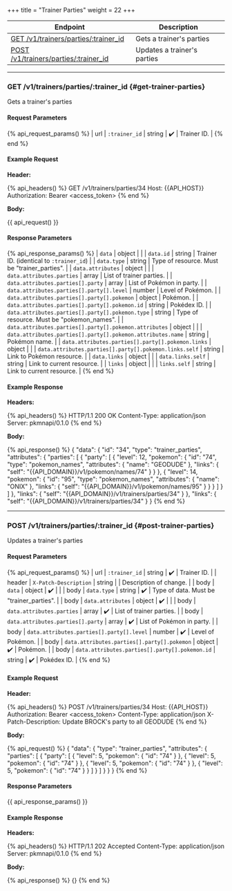 +++
title = "Trainer Parties"
weight = 22
+++

| Endpoint                                                       | Description                 |
|----------------------------------------------------------------|-----------------------------|
| [GET /v1/trainers/parties/:trainer_id](#get-trainer-parties)   | Gets a trainer's parties    |
| [POST /v1/trainers/parties/:trainer_id](#post-trainer-parties) | Updates a trainer's parties |

---

### GET /v1/trainers/parties/:trainer_id {#get-trainer-parties}

Gets a trainer's parties

#### Request Parameters

{% api_request_params() %}
| url | `:trainer_id` | string | ✔️ | Trainer ID. |
{% end %}

#### Example Request

**Header:**

{% api_headers() %}
GET /v1/trainers/parties/34
Host: {{API_HOST}}
Authorization: Bearer <access_token>
{% end %}

**Body:**

{{ api_request() }}

#### Response Parameters

{% api_response_params() %}
| `data`                                                      | object |                                              |
| `data.id`                                                   | string | Trainer ID. (identical to `:trainer_id`)     |
| `data.type`                                                 | string | Type of resource. Must be "trainer_parties". |
| `data.attributes`                                           | object |                                              |
| `data.attributes.parties`                                   | array  | List of trainer parties.                     |
| `data.attributes.parties[].party`                           | array  | List of Pokémon in party.                    |
| `data.attributes.parties[].party[].level`                   | number | Level of Pokémon.                            |
| `data.attributes.parties[].party[].pokemon`                 | object | Pokémon.                                     |
| `data.attributes.parties[].party[].pokemon.id`              | string | Pokédex ID.                                  |
| `data.attributes.parties[].party[].pokemon.type`            | string | Type of resource. Must be "pokemon_names".   |
| `data.attributes.parties[].party[].pokemon.attributes`      | object |                                              |
| `data.attributes.parties[].party[].pokemon.attributes.name` | string | Pokémon name.                                |
| `data.attributes.parties[].party[].pokemon.links`           | object |                                              |
| `data.attributes.parties[].party[].pokemon.links.self`      | string | Link to Pokémon resource.                    |
| `data.links`                                                | object |                                              |
| `data.links.self`                                           | string | Link to current resource.                    |
| `links`                                                     | object |                                              |
| `links.self`                                                | string | Link to current resource.                    |
{% end %}

#### Example Response

**Headers:**

{% api_headers() %}
HTTP/1.1 200 OK
Content-Type: application/json
Server: pkmnapi/0.1.0
{% end %}

**Body:**

{% api_response() %}
{
    "data": {
        "id": "34",
        "type": "trainer_parties",
        "attributes": {
        "parties": [
            {
                "party": [
                    {
                        "level": 12,
                        "pokemon": {
                            "id": "74",
                            "type": "pokemon_names",
                            "attributes": {
                                "name": "GEODUDE"
                            },
                            "links": {
                                "self": "{{API_DOMAIN}}/v1/pokemon/names/74"
                            }
                        }
                    },
                    {
                        "level": 14,
                        "pokemon": {
                            "id": "95",
                            "type": "pokemon_names",
                            "attributes": {
                                "name": "ONIX"
                            },
                            "links": {
                                "self": "{{API_DOMAIN}}/v1/pokemon/names/95"
                            }
                        }
                    }
                ]
            }
        ]
        },
        "links": {
            "self": "{{API_DOMAIN}}/v1/trainers/parties/34"
        }
    },
    "links": {
        "self": "{{API_DOMAIN}}/v1/trainers/parties/34"
    }
}
{% end %}

---

### POST /v1/trainers/parties/:trainer_id {#post-trainer-parties}

Updates a trainer's parties

#### Request Parameters

{% api_request_params() %}
| url    | `:trainer_id`                                  | string | ✔️ | Trainer ID.                              |
| header | `X-Patch-Description`                          | string |   | Description of change.                   |
| body   | `data`                                         | object | ✔️ |                                          |
| body   | `data.type`                                    | string | ✔️ | Type of data. Must be "trainer_parties". |
| body   | `data.attributes`                              | object | ✔️ |                                          |
| body   | `data.attributes.parties`                      | array  | ✔️ | List of trainer parties.                 |
| body   | `data.attributes.parties[].party`              | array  | ✔️ | List of Pokémon in party.                |
| body   | `data.attributes.parties[].party[].level`      | number | ✔️ | Level of Pokémon.                        |
| body   | `data.attributes.parties[].party[].pokemon`    | object | ✔️ | Pokémon.                                 |
| body   | `data.attributes.parties[].party[].pokemon.id` | string | ✔️ | Pokédex ID.                              |
{% end %}

#### Example Request

**Header:**

{% api_headers() %}
POST /v1/trainers/parties/34
Host: {{API_HOST}}
Authorization: Bearer <access_token>
Content-Type: application/json
X-Patch-Description: Update BROCK's party to all GEODUDE
{% end %}

**Body:**

{% api_request() %}
{
    "data": {
        "type": "trainer_parties",
        "attributes": {
            "parties": [
                {
                    "party": [
                        {
                            "level": 5,
                            "pokemon": {
                                "id": "74"
                            }
                        },
                        {
                            "level": 5,
                            "pokemon": {
                                "id": "74"
                            }
                        },
                        {
                            "level": 5,
                            "pokemon": {
                                "id": "74"
                            }
                        },
                        {
                            "level": 5,
                            "pokemon": {
                                "id": "74"
                            }
                        }
                    ]
                }
            ]
        }
    }
}
{% end %}

#### Response Parameters

{{ api_response_params() }}

#### Example Response

**Headers:**

{% api_headers() %}
HTTP/1.1 202 Accepted
Content-Type: application/json
Server: pkmnapi/0.1.0
{% end %}

**Body:**

{% api_response() %}
{}
{% end %}
